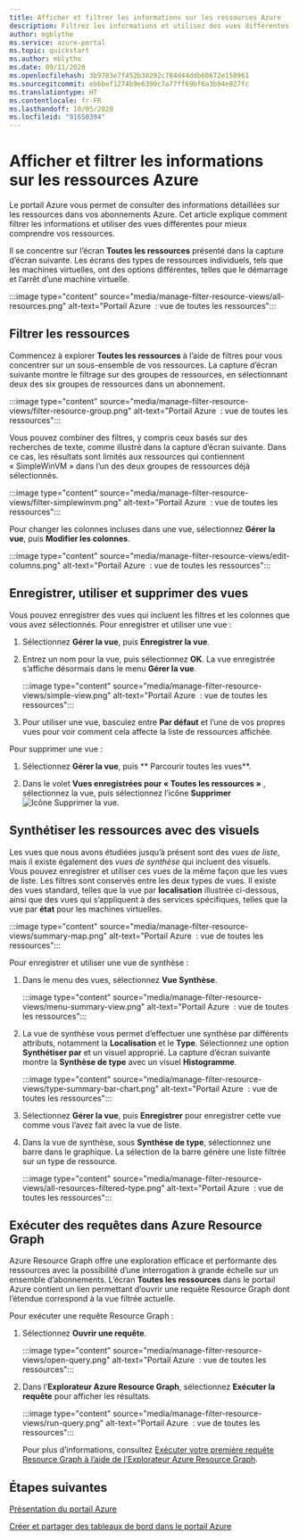 ```yaml
---
title: Afficher et filtrer les informations sur les ressources Azure
description: Filtrez les informations et utilisez des vues différentes pour mieux comprendre vos ressources Azure.
author: mgblythe
ms.service: azure-portal
ms.topic: quickstart
ms.author: mblythe
ms.date: 09/11/2020
ms.openlocfilehash: 3b9783e7f452b38292c784d44ddb60672e150961
ms.sourcegitcommit: eb6bef1274b9e6390c7a77ff69bf6a3b94e827fc
ms.translationtype: HT
ms.contentlocale: fr-FR
ms.lasthandoff: 10/05/2020
ms.locfileid: "91650394"
---
```

# <a name="view-and-filter-azure-resource-information"></a>Afficher et filtrer les informations sur les ressources Azure

Le portail Azure vous permet de consulter des informations détaillées sur les ressources dans vos abonnements Azure. Cet article explique comment filtrer les informations et utiliser des vues différentes pour mieux comprendre vos ressources.

Il se concentre sur l’écran **Toutes les ressources** présenté dans la capture d’écran suivante. Les écrans des types de ressources individuels, tels que les machines virtuelles, ont des options différentes, telles que le démarrage et l’arrêt d’une machine virtuelle.

:::image type="content" source="media/manage-filter-resource-views/all-resources.png" alt-text="Portail Azure  : vue de toutes les ressources":::

## <a name="filter-resources"></a>Filtrer les ressources

Commencez à explorer **Toutes les ressources** à l’aide de filtres pour vous concentrer sur un sous-ensemble de vos ressources. La capture d’écran suivante montre le filtrage sur des groupes de ressources, en sélectionnant deux des six groupes de ressources dans un abonnement.

:::image type="content" source="media/manage-filter-resource-views/filter-resource-group.png" alt-text="Portail Azure  : vue de toutes les ressources":::

Vous pouvez combiner des filtres, y compris ceux basés sur des recherches de texte, comme illustré dans la capture d’écran suivante. Dans ce cas, les résultats sont limités aux ressources qui contiennent « SimpleWinVM » dans l’un des deux groupes de ressources déjà sélectionnés.

:::image type="content" source="media/manage-filter-resource-views/filter-simplewinvm.png" alt-text="Portail Azure  : vue de toutes les ressources":::

Pour changer les colonnes incluses dans une vue, sélectionnez **Gérer la vue**, puis **Modifier les colonnes**.

:::image type="content" source="media/manage-filter-resource-views/edit-columns.png" alt-text="Portail Azure  : vue de toutes les ressources":::

## <a name="save-use-and-delete-views"></a>Enregistrer, utiliser et supprimer des vues

Vous pouvez enregistrer des vues qui incluent les filtres et les colonnes que vous avez sélectionnés. Pour enregistrer et utiliser une vue :

1. Sélectionnez **Gérer la vue**, puis **Enregistrer la vue**.

1. Entrez un nom pour la vue, puis sélectionnez **OK**. La vue enregistrée s’affiche désormais dans le menu **Gérer la vue**.

    :::image type="content" source="media/manage-filter-resource-views/simple-view.png" alt-text="Portail Azure  : vue de toutes les ressources":::

1. Pour utiliser une vue, basculez entre **Par défaut** et l’une de vos propres vues pour voir comment cela affecte la liste de ressources affichée.

Pour supprimer une vue :

1. Sélectionnez **Gérer la vue**, puis **	Parcourir toutes les vues**.

1. Dans le volet **Vues enregistrées pour « Toutes les ressources »** , sélectionnez la vue, puis sélectionnez l’icône **Supprimer** ![Icône Supprimer la vue](media/manage-filter-resource-views/icon-delete.png).

## <a name="summarize-resources-with-visuals"></a>Synthétiser les ressources avec des visuels

Les vues que nous avons étudiées jusqu’à présent sont des _vues de liste_, mais il existe également des _vues de synthèse_ qui incluent des visuels. Vous pouvez enregistrer et utiliser ces vues de la même façon que les vues de liste. Les filtres sont conservés entre les deux types de vues. Il existe des vues standard, telles que la vue par **localisation** illustrée ci-dessous, ainsi que des vues qui s’appliquent à des services spécifiques, telles que la vue par **état** pour les machines virtuelles.

:::image type="content" source="media/manage-filter-resource-views/summary-map.png" alt-text="Portail Azure  : vue de toutes les ressources":::

Pour enregistrer et utiliser une vue de synthèse :

1. Dans le menu des vues, sélectionnez **Vue Synthèse**.

    :::image type="content" source="media/manage-filter-resource-views/menu-summary-view.png" alt-text="Portail Azure  : vue de toutes les ressources":::

1. La vue de synthèse vous permet d’effectuer une synthèse par différents attributs, notamment la **Localisation** et le **Type**. Sélectionnez une option **Synthétiser par** et un visuel approprié. La capture d’écran suivante montre la **Synthèse de type** avec un visuel **Histogramme**.

    :::image type="content" source="media/manage-filter-resource-views/type-summary-bar-chart.png" alt-text="Portail Azure  : vue de toutes les ressources":::

1. Sélectionnez **Gérer la vue**, puis **Enregistrer** pour enregistrer cette vue comme vous l’avez fait avec la vue de liste.

1. Dans la vue de synthèse, sous **Synthèse de type**, sélectionnez une barre dans le graphique. La sélection de la barre génère une liste filtrée sur un type de ressource.

    :::image type="content" source="media/manage-filter-resource-views/all-resources-filtered-type.png" alt-text="Portail Azure  : vue de toutes les ressources":::

## <a name="run-queries-in-azure-resource-graph"></a>Exécuter des requêtes dans Azure Resource Graph

Azure Resource Graph offre une exploration efficace et performante des ressources avec la possibilité d’une interrogation à grande échelle sur un ensemble d’abonnements. L’écran **Toutes les ressources** dans le portail Azure contient un lien permettant d’ouvrir une requête Resource Graph dont l’étendue correspond à la vue filtrée actuelle.

Pour exécuter une requête Resource Graph :

1. Sélectionnez **Ouvrir une requête**.

    :::image type="content" source="media/manage-filter-resource-views/open-query.png" alt-text="Portail Azure  : vue de toutes les ressources":::

1. Dans l’**Explorateur Azure Resource Graph**, sélectionnez **Exécuter la requête** pour afficher les résultats.

    :::image type="content" source="media/manage-filter-resource-views/run-query.png" alt-text="Portail Azure  : vue de toutes les ressources":::

    Pour plus d’informations, consultez [Exécuter votre première requête Resource Graph à l’aide de l’Explorateur Azure Resource Graph](../governance/resource-graph/first-query-portal.md).

## <a name="next-steps"></a>Étapes suivantes

[Présentation du portail Azure](azure-portal-overview.md)

[Créer et partager des tableaux de bord dans le portail Azure](azure-portal-dashboards.md)
